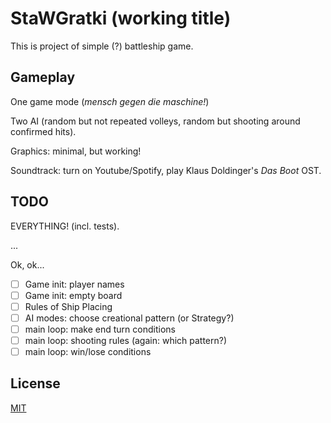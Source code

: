 # StaWGratki (working title)

This is project of simple (?) battleship game.

## Gameplay

One game mode (*mensch gegen die maschine!*)

Two AI (random but not repeated volleys, random but shooting around confirmed hits).

Graphics: minimal, but working!

Soundtrack: turn on Youtube/Spotify, play Klaus Doldinger's *Das Boot* OST.
## TODO

EVERYTHING! (incl. tests).

...

Ok, ok...

- [ ] Game init: player names
- [ ] Game init: empty board
- [ ] Rules of Ship Placing
- [ ] AI modes: choose creational pattern (or Strategy?)
- [ ] main loop: make end turn conditions
- [ ] main loop: shooting rules (again: which pattern?)
- [ ] main loop: win/lose conditions

## License
[MIT](https://choosealicense.com/licenses/mit/)